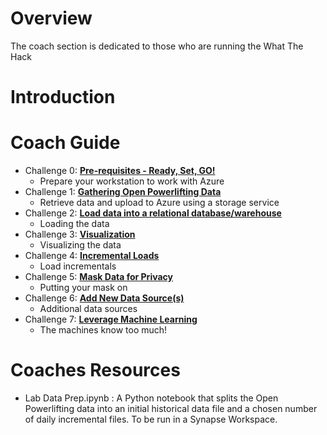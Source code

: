 # Overview

The coach section is dedicated to those who are running the What The Hack

# Introduction

# Coach Guide
- Challenge 0: **[Pre-requisites - Ready, Set, GO!](00-prereqs.md)**
   - Prepare your workstation to work with Azure
- Challenge 1:  **[Gathering Open Powerlifting Data](01-data-gathering.md)**
   - Retrieve data and upload to Azure using a storage service
- Challenge 2:  **[Load data into a relational database/warehouse](02-load-data.md)**
   - Loading the data
- Challenge 3:  **[Visualization](03-visualization.md)**
   - Visualizing the data
- Challenge 4:  **[Incremental Loads](04-incrementals.md)**
   - Load incrementals
- Challenge 5:  **[Mask Data for Privacy](05-data-masking.md)**
   - Putting your mask on
 - Challenge 6: **[Add New Data Source(s)](06-new-data.md)**
   - Additional data sources
- Challenge 7:  **[Leverage Machine Learning](07-ml.md)**
   - The machines know too much!

# Coaches Resources
- Lab Data Prep.ipynb : A Python notebook that splits the Open Powerlifting data into an initial historical data file and a chosen number of daily incremental files.  To be run in a Synapse Workspace.
